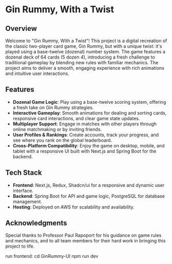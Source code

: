 # Gin Rummy, With a Twist

## Overview
Welcome to "Gin Rummy, With a Twist"! This project is a digital recreation of the classic two-player card game, Gin Rummy, but with a unique twist: it's played using a base-twelve (dozenal) number system. The game features a dozenal deck of 64 cards (5 dozen 4), introducing a fresh challenge to traditional gameplay by blending new rules with familiar mechanics. The project aims to deliver a smooth, engaging experience with rich animations and intuitive user interactions.

## Features
- **Dozenal Game Logic**: Play using a base-twelve scoring system, offering a fresh take on Gin Rummy strategies.
- **Interactive Gameplay**: Smooth animations for dealing and sorting cards, responsive card interactions, and clear game state updates.
- **Multiplayer Support**: Engage in matches with other players through online matchmaking or by inviting friends.
- **User Profiles & Rankings**: Create accounts, track your progress, and see where you rank on the global leaderboard.
- **Cross-Platform Compatibility**: Enjoy the game on desktop, mobile, and tablet with a responsive UI built with Next.js and Spring Boot for the backend.

## Tech Stack
- **Frontend**: Next.js, Redux, Shadcn/ui for a responsive and dynamic user interface.
- **Backend**: Spring Boot for API and game logic, PostgreSQL for database management.
- **Hosting**: Deployed on AWS for scalability and availability.

## Acknowledgments
Special thanks to Professor Paul Rapoport for his guidance on game rules and mechanics, and to all team members for their hard work in bringing this project to life.

run frontend: 
    cd GinRummy-UI
    npm run dev